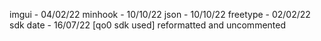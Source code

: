 imgui 		 - 04/02/22
minhook		 - 10/10/22
json             - 10/10/22
freetype	 - 02/02/22
sdk date	 - 16/07/22 [qo0 sdk used] reformatted and uncommented